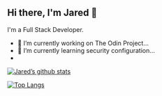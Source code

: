 ## Hi there, I'm Jared 👋
I'm a Full Stack Developer.

- 🔭 I’m currently working on The Odin Project...
- 🌱 I’m currently learning security configuration...
- 
[![Jared’s github stats](https://github-readme-stats.vercel.app/api?username=Jared588)](https://github.com/Jared588)

[![Top Langs](https://github-readme-stats.vercel.app/api/top-langs/?username=Jared588&layout=compact)](https://github.com/Jared588)

<!--
**Jared588/Jared588** is a ✨ _special_ ✨ repository because its `README.md` (this file) appears on your GitHub profile.

Here are some ideas to get you started:

- 🔭 I’m currently working on ...
- 🌱 I’m currently learning ...
- 👯 I’m looking to collaborate on ...
- 🤔 I’m looking for help with ...
- 💬 Ask me about ...
- 📫 How to reach me: ...
- 😄 Pronouns: ...
- ⚡ Fun fact: ...
-->

